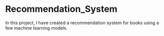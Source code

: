 # Recommendation_System
In this project, I have created a recommendation system for books using a few machine learning models.
